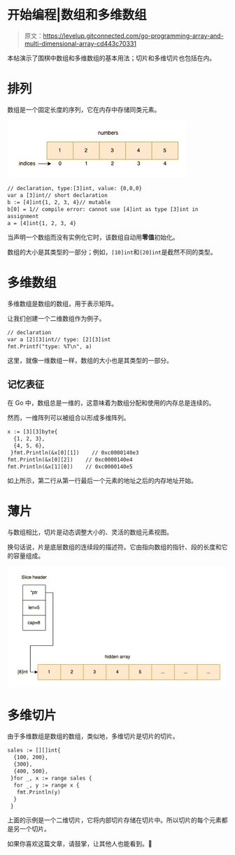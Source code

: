 # 开始编程|数组和多维数组

> 原文：<https://levelup.gitconnected.com/go-programming-array-and-multi-dimensional-array-cd443c70331>

本帖演示了围棋中数组和多维数组的基本用法；切片和多维切片也包括在内。

# 排列

数组是一个固定长度的序列，它在内存中存储同类元素。

![](img/d3a8fa4a97fe2cf04a7807b88195838c.png)

```
// declaration, type:[3]int, value: {0,0,0}
var a [3]int// short declaration
b := [4]int{1, 2, 3, 4}// mutable
b[0] = 1// compile error: cannot use [4]int as type [3]int in assignment
a = [4]int{1, 2, 3, 4}
```

当声明一个数组而没有实例化它时，该数组自动用**零值**初始化。

数组的大小是其类型的一部分；例如，`[10]int`和`[20]int`是截然不同的类型。

# 多维数组

多维数组是数组的数组，用于表示矩阵。

让我们创建一个二维数组作为例子。

```
// declaration
var a [2][3]int// type: [2][3]int
fmt.Printf("type: %T\n", a)
```

这里，就像一维数组一样，数组的大小也是其类型的一部分。

## 记忆表征

在 Go 中，数组总是一维的，这意味着为数组分配和使用的内存总是连续的。

然而，一维阵列可以被组合以形成多维阵列。

```
x := [3][3]byte{
  {1, 2, 3},
  {4, 5, 6},
 }fmt.Println(&x[0][1])    // 0xc0000140e3
fmt.Println(&x[0][2])    // 0xc0000140e4
fmt.Println(&x[1][0])    // 0xc0000140e5
```

如上所示，第二行从第一行最后一个元素的地址之后的内存地址开始。

# 薄片

与数组相比，切片是动态调整大小的、灵活的数组元素视图。

换句话说，片是底层数组的连续段的描述符。它由指向数组的指针、段的长度和它的容量组成。

![](img/aa401a859aae37e045f4803c17fb4790.png)

# 多维切片

由于多维数组是数组的数组，类似地，多维切片是切片的切片。

```
sales := [][]int{
  {100, 200},
  {300},
  {400, 500},
 }for _, x := range sales {
  for _, y := range x {
   fmt.Println(y)
  }
 }
```

上面的示例是一个二维切片，它将内部切片存储在切片中。所以切片的每个元素都是另一个切片。

如果你喜欢这篇文章，请鼓掌，让其他人也能看到。💚